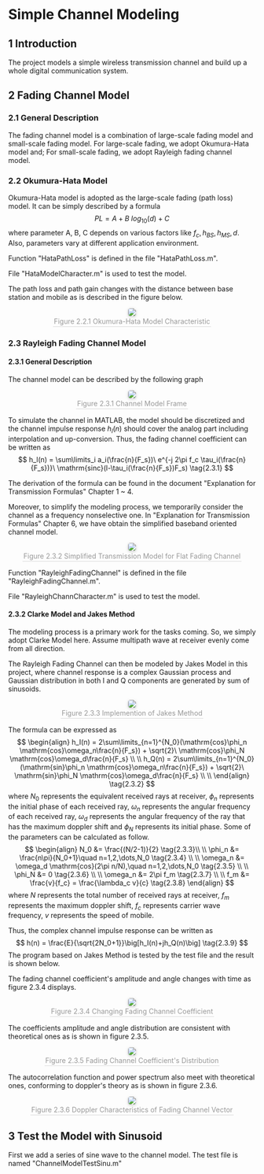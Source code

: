 # Simple Channel Modeling

## 1	Introduction

The project models a simple wireless transmission channel and build up a whole digital communication system.

## 2	Fading Channel Model

### 2.1	General Description

The fading channel model is a combination of large-scale fading model and small-scale fading model. For large-scale fading, we adopt Okumura-Hata model and; For small-scale fading, we adopt Rayleigh fading channel model.

### 2.2	Okumura-Hata Model

Okumura-Hata model is adopted as the large-scale fading (path loss) model. It can be simply described by a formula
$$
PL = A + B\ log_{10}(d) + C \tag{2.2.1}
$$
where parameter A, B, C depends on various factors like $f_c,h_{BS},h_{MS},d$. Also, parameters vary at different application environment.

Function "HataPathLoss" is defined in the file "HataPathLoss.m".

File "HataModelCharacter.m" is used to test the model.

The path loss and path gain changes with the distance between base station and mobile as is described in the figure below.

<center>
    <img style="border-radius: 0.3125em;
                box-shadow: 0 2px 4px 0 rgba(34,36,38,.12),0 2px 10px 0 rgba(34,36,38,.08);"
         src=".\0_image_in_readme\hata_mod_test.svg">
    <br>
    <div style="color:orange; border-bottom: 1px solid #d9d9d9;
                display: inline-block;
                color: #999;
                padding: 2px;">Figure 2.2.1  Okumura-Hata Model Characteristic</</div>
</center>

### 2.3	Rayleigh Fading Channel Model

#### 2.3.1	General Description

The channel model can be described by the following graph

<center>
    <img style="border-radius: 0.3125em;
                box-shadow: 0 2px 4px 0 rgba(34,36,38,.12),0 2px 10px 0 rgba(34,36,38,.08);"
         src=".\0_image_in_readme\time_vary_channel_struct_iq.svg">
    <br>
    <div style="color:orange; border-bottom: 1px solid #d9d9d9;
                display: inline-block;
                color: #999;
                padding: 2px;">Figure 2.3.1  Channel Model Frame</</div>
</center>

To simulate the channel in MATLAB, the model should be discretized and the channel impulse response $h_l(n)$ should cover the analog part including interpolation and  up-conversion. Thus, the fading channel coefficient can be written as
$$
h_l(n) = \sum\limits_i a_i(\frac{n}{F_s})\ e^{-j 2\pi f_c \tau_i(\frac{n}{F_s})}\ \mathrm{sinc}(l-\tau_i(\frac{n}{F_s})F_s) \tag{2.3.1}
$$

The derivation of the formula can be found in the document "Explanation for Transmission Formulas" Chapter 1 ~ 4.

Moreover, to simplify the modeling process, we temporarily consider the channel as a frequency nonselective one. In "Explanation for Transmission Formulas" Chapter 6, we have obtain the simplified baseband oriented channel model.

<center>
    <img style="border-radius: 0.3125em;
                box-shadow: 0 2px 4px 0 rgba(34,36,38,.12),0 2px 10px 0 rgba(34,36,38,.08);"
         src=".\0_image_in_readme\freq_nonsel_chan.svg">
    <br>
    <div style="color:orange; border-bottom: 1px solid #d9d9d9;
                display: inline-block;
                color: #999;
                padding: 2px;">Figure 2.3.2  Simplified Transmission Model for Flat Fading Channel</</div>
</center>

Function "RayleighFadingChannel" is defined in the file "RayleighFadingChannel.m".

File "RayleighChannCharacter.m" is used to test the model.

#### 2.3.2	Clarke Model and Jakes Method

The modeling process is a primary work for the tasks coming. So, we simply adopt Clarke Model here. Assume multipath wave at receiver evenly come from all direction.

The Rayleigh Fading Channel can then be modeled by Jakes Model in this project, where channel response is a complex Gaussian process and Gaussian distribution in both I and Q components are generated by sum of sinusoids.

<center>
    <img style="border-radius: 0.3125em;
                box-shadow: 0 2px 4px 0 rgba(34,36,38,.12),0 2px 10px 0 rgba(34,36,38,.08);"
         src=".\0_image_in_readme\jakes_mod_implem.png">
    <br>
    <div style="color:orange; border-bottom: 1px solid #d9d9d9;
                display: inline-block;
                color: #999;
                padding: 2px;">Figure 2.3.3  Implemention of Jakes Method</</div>
</center>

The formula can be expressed as
$$
\begin{align}
h_I(n) = 2\sum\limits_{n=1}^{N_0}(\mathrm{cos}\phi_n \mathrm{cos}\omega_n\frac{n}{F_s}) + \sqrt{2}\ \mathrm{cos}\phi_N \mathrm{cos}\omega_d\frac{n}{F_s} \\ \\
h_Q(n) = 2\sum\limits_{n=1}^{N_0}(\mathrm{sin}\phi_n \mathrm{cos}\omega_n\frac{n}{F_s}) + \sqrt{2}\ \mathrm{sin}\phi_N \mathrm{cos}\omega_d\frac{n}{F_s} \\ \\
\end{align} \tag{2.3.2}
$$
where $N_0$ represents the equivalent received rays at receiver, $\phi_n$ represents the initial phase of each received ray, $\omega_n$ represents the angular frequency of each received ray, $\omega_d$ represents the angular frequency of the ray that has the maximum doppler shift and $\phi_N$ represents its initial phase. Some of the parameters can be calculated as follow.
$$
\begin{align}
N_0 &= \frac{(N/2-1)}{2} \tag{2.3.3}\\ \\ 
\phi_n &= \frac{n\pi}{N_0+1}\quad n=1,2,\dots,N_0  \tag{2.3.4} \\ \\
\omega_n &= \omega_d \mathrm{cos}(2\pi n/N),\quad n=1,2,\dots,N_0 \tag{2.3.5} \\ \\
\phi_N &= 0 \tag{2.3.6} \\ \\
\omega_n &= 2\pi f_m \tag{2.3.7} \\ \\
f_m &= \frac{v}{f_c} = \frac{\lambda_c v}{c} \tag{2.3.8}
\end{align}
$$
where $N$ represents the total number of received rays at receiver, $f_m$ represents the maximum doppler shift, $f_c$ represents carrier wave frequency, $v$ represents the speed of mobile.

Thus, the complex channel impulse response can be written as
$$
h(n) = \frac{E}{\sqrt{2N_0+1}}\big[h_I(n)+jh_Q(n)\big] \tag{2.3.9}
$$
The program based on Jakes Method is tested by the test file and the result is shown below.

The fading channel coefficient's amplitude and angle changes with time as figure 2.3.4 displays.

<center>
    <img style="border-radius: 0.3125em;
                box-shadow: 0 2px 4px 0 rgba(34,36,38,.12),0 2px 10px 0 rgba(34,36,38,.08);"
         src=".\0_image_in_readme\rayleigh_response.svg">
    <br>
    <div style="color:orange; border-bottom: 1px solid #d9d9d9;
                display: inline-block;
                color: #999;
                padding: 2px;">Figure 2.3.4  Changing Fading Channel Coefficient</</div>
</center>

The coefficients amplitude and angle distribution are consistent with theoretical ones as is shown in figure 2.3.5.

<center>
    <img style="border-radius: 0.3125em;
                box-shadow: 0 2px 4px 0 rgba(34,36,38,.12),0 2px 10px 0 rgba(34,36,38,.08);"
         src=".\0_image_in_readme\rayleigh_chann_distri.svg">
    <br>
    <div style="color:orange; border-bottom: 1px solid #d9d9d9;
                display: inline-block;
                color: #999;
                padding: 2px;">Figure 2.3.5  Fading Channel Coefficient's Distribution</</div>
</center>

The autocorrelation function and power spectrum also meet with theoretical ones, conforming to doppler's theory as is shown in figure 2.3.6.

<center>
    <img style="border-radius: 0.3125em;
                box-shadow: 0 2px 4px 0 rgba(34,36,38,.12),0 2px 10px 0 rgba(34,36,38,.08);"
         src=".\0_image_in_readme\autocorr_spec.svg">
    <br>
    <div style="color:orange; border-bottom: 1px solid #d9d9d9;
                display: inline-block;
                color: #999;
                padding: 2px;">Figure 2.3.6  Doppler Characteristics of Fading Channel Vector</</div>
</center>

## 3	Test the Model with Sinusoid

First we add a series of sine wave to the channel model. The test file is named "ChannelModelTestSinu.m"

